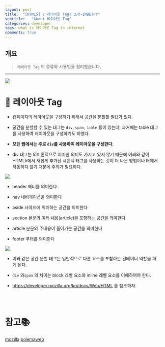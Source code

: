 ```yaml
---
layout: post
title:  "[HTML5] 7 레이아웃 Tag? 소개-IMBETPY"
subtitle:   "About 레이아웃 Tag"
categories: developer
tags: what is 레이아웃 Tag in internet
comments: true
---
```

## 개요
> `레이아웃 Tag` 의 종류와 사용법을 정리했습니다.

---

![](https://images.velog.io/images/doomchit_3/post/21ba25c7-930c-477e-afa7-aee6ca54af7c/image.png)

# 🎃 레이아웃 Tag

- 웹페이지의 레이아웃을 구성하기 위해서 공간을 분할할 필요가 있다.

- 공간을 분할할 수 있는 태그는 `div`, `span`, `table` 등이 있는데, 과거에는 table 태그를 사용하여 레이아웃을 구성하기도 하였다.

- **모던 웹에서는 주로 `div`를 사용하여 레이아웃을 구성한다.**

- div 태그는 의미론적으로 어떠한 의미도 가지고 있지 않기 때문에 아래와 같이 HTML5에서 새롭게 추가된 시맨틱 태그를 사용하는 것이 더 나은 방법이나 IE에서 작동하지 않기 때문에 주의가 필요하다.

![](https://images.velog.io/images/doomchit_3/post/7780e24b-bf98-42a8-b5b1-eff570105f35/image.png)

- header
헤더를 의미한다

- nav
내비게이션을 의미한다

- aside
사이드에 위치하는 공간을 의미한다

- section
본문의 여러 내용(article)을 포함하는 공간을 의미한다

- article
분문의 주내용이 들어가는 공간을 의미한다

- footer
푸터를 의미한다


![](https://images.velog.io/images/doomchit_3/post/26c77b92-4ba7-4495-860d-91cb9bbd3a82/image.png)

- 이와 같은 공간 분할 태그는 일반적으로 다른 요소를 포함하는 컨테이너 역할을 하게 된다.

- `div` 와`span` 의 차이는 block 레벨 요소와 inline 레벨 요소를 이해하여야 한다.

- https://developer.mozilla.org/ko/docs/Web/HTML 를 참조하자.


<br/>
<br/>

# 참고📚
[mozilla](https://developer.mozilla.org/ko/docs/Web/HTML)
[poiemaweb](https://poiemaweb.com/)